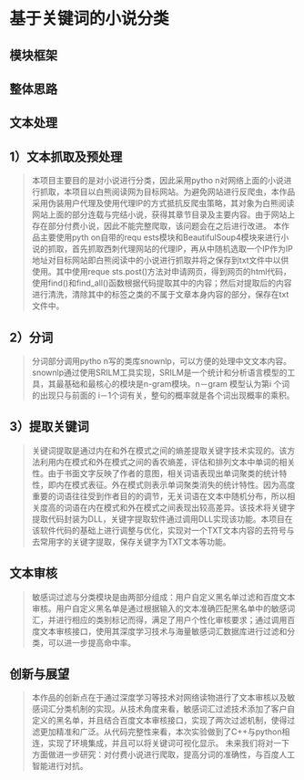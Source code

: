 基于关键词的小说分类
===
模块框架
---

整体思路
---

文本处理
---
1）文本抓取及预处理
---
>本项目主要目的是对小说进行分类，因此采用pytho n对网络上面的小说进行抓取，本项目以白熊阅读网为目标网站。为避免网站进行反爬虫，本作品采用伪装用户代理及使用代理IP的方式抵抗反爬虫策略，其对象为白熊阅读网站上面的部分连载与完结小说，获得其章节目录及主要内容。由于网站上存在部分付费小说，因此不能完整爬取，该问题会在之后进行改进。
本作品主要使用pyth on自带的requ ests模块和BeautifulSoup4模块来进行小说的抓取，首先抓取西刺代理网站的代理IP，再从中随机选取一个IP作为IP地址对目标网站即白熊阅读中的小说进行抓取并将之保存到txt文件中以供使用。其中使用reque sts.post()方法对申请网页，得到网页的html代码，使用find()和find_all()函数根据代码提取其中的内容；然后对提取后的内容进行清洗，清除其中的标签之类的不属于文章本身内容的部分，保存在txt文件中。

2）分词
---
>分词部分调用pytho n写的类库snownlp，可以方便的处理中文文本内容。snownlp通过使用SRILM工具实现，SRILM是一个统计和分析语言模型的工具，其最基础和最核心的模块是n-gram模块。n－gram 模型认为第i 个词的出现只与前面的 i－1个词有关，整句的概率就是各个词出现概率的乘积。

3）提取关键词
---
>关键词提取是通过内在和外在模式之间的熵差提取关键字技术实现的。该方法利用内在模式和外在模式之间的香农熵差，评估和排列文本中单词的相关性。由于书面文字反映了作者的意图，相关词语表现出单词聚类的统计特性，即内在模式表征。外在模式则表示单词聚类消失的统计特性。因为高度重要的词语往往受到作者目的的调节，无关词语在文本中随机分布，所以相关度高的词语在内在模式和外在模式之间表现出较高差异。该技术将关键字提取代码封装为DLL，关键字提取软件通过调用DLL实现该功能。本项目在该软件代码的基础上进行调整与优化，实现对一个TXT文本内容的去符号与去常用字的关键字提取，保存关键字为TXT文本等功能。

文本审核
---
>敏感词过滤与分类模块是由两部分组成：用户自定义黑名单过滤和百度文本审核。用户自定义黑名单是通过根据输入的文本准确匹配黑名单中的敏感词汇，并进行相应的类别标记而得，满足了用户个性化审核要求；通过调用百度文本审核接口，使用其深度学习技术与海量敏感词汇数据库进行过滤和分类，可以进一步提高命中率。

创新与展望
---
>本作品的创新点在于通过深度学习等技术对网络读物进行了文本审核以及敏感词汇分类机制的实现。从技术角度来看，敏感词汇过滤技术添加了客户自定义的黑名单，并且结合百度文本审核接口，实现了两次过滤机制，使得过滤更加精准和广泛。从代码完整性来看，本次实验做到了C++与python相连，实现了环境集成，并且可以将关键词可视化显示。
未来我们将对一下方面做进一步研究：对付费小说进行爬取，提高分词的准确性，与百度人工智能进行对抗。
